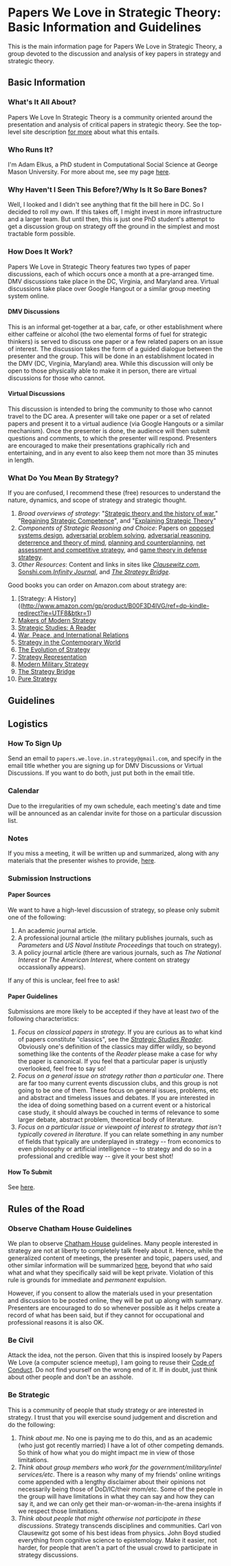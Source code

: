 # Papers We Love in Strategic Theory: Basic Information and Guidelines

This is the main information page for Papers We Love in Strategic Theory, a group devoted to the discussion and analysis of key papers in strategy and strategic theory. 

## Basic Information

### What's It All About? 

Papers We Love In Strategic Theory is a community oriented around the presentation and analysis of critical papers in strategic theory. See the top-level site description [for more](http://aelkus.github.io/papers-we-love-in-strategic-theory/) about what this entails. 

### Who Runs It? 

I'm Adam Elkus, a PhD student in Computational Social Science at George Mason University. For more about me, see my page [here](http://aelkus.github.io). 

### Why Haven't I Seen This Before?/Why Is It So Bare Bones? 

Well, I looked and I didn't see anything that fit the bill here in DC. So I decided to roll my own. If this takes off, I might invest in more infrastructure and a larger team. But until then, this is just one PhD student's attempt to get a discussion group on strategy off the ground in the simplest and most tractable form possible. 

### How Does It Work? 

Papers We Love in Strategic Theory features two types of paper discussions, each of which occurs once a month at a pre-arranged time. DMV discussions take place in the DC, Virginia, and Maryland area. Virtual discussions take place over Google Hangout or a similar group meeting system online. 

#### DMV Discussions

This is an informal get-together at a bar, cafe, or other establishment where either caffeine or alcohol (the two elemental forms of fuel for strategic thinkers) is served to discuss one paper or a few related papers on an issue of interest. The discussion takes the form of a guided dialogue between the presenter and the group. This will be done in an establishment located in the DMV (DC, Virginia, Maryland) area. While this discussion will only be open to those physically able to make it in person, there are virtual discussions for those who cannot. 

#### Virtual Discussions

This discussion is intended to bring the community to those who cannot travel to the DC area. A presenter will take one paper or a set of related papers and present it to a virtual audience (via Google Hangouts or a similar mechanism). Once the presenter is done, the audience will then submit questions and comments, to which the presenter will respond. Presenters are encouraged to make their presentations graphically rich and entertaining, and in any event to also keep them not more than 35 minutes in length. 

### What Do You Mean By Strategy? 

If you are confused, I recommend these (free) resources to understand the nature, dynamics, and scope of strategy and strategic thought. 

1. *Broad overviews of strategy*: "[Strategic theory and the history of war](http://www.clausewitz.com/readings/Moran-StrategicTheory.pdf)," "[Regaining Strategic Competence](http://www.isn.ethz.ch/Digital-Library/Publications/Detail/?id=162581&lng=en)", and "[Explaining Strategic Theory](https://www.infinityjournal.com/article/36/Explaining_Strategic_Theory/)"
2. *Components of Strategic Reasoning and Choice*: Papers on [opposed systems design](http://www.rand.org/about/history/wohlstetter/DL16001-1/DL16001-1.html), [adversarial problem solving](http://cogsci.uwaterloo.ca/Articles/adversarial.pdf), [adversarial reasoning](http://arxiv.org/abs/1512.07943), [deterrence and theory of mind](http://kryten.mm.rpi.edu/SB_NSG_SE_EM_JL_nuclear_mindreading_062313.pdf), [planning and counterplanning](http://repository.cmu.edu/cgi/viewcontent.cgi?article=3348&context=compsci), [net assessment and competitive strategy](http://www.comw.org/qdr/fulltext/06bracken.pdf), and [game theory in defense strategy](http://cowles.yale.edu/sites/default/files/files/pub/d08/d0829.pdf). 
3. *Other Resources*: Content and links in sites like [*Clausewitz.com*](http://www.clausewitz.com), [Sonshi.com](https://www.sonshi.com),*[Infinity Journal](https://www.infinityjournal.com)*, and *[The Strategy Bridge](http://www.thestrategybridge.com)*. 

Good books you can order on Amazon.com about strategy are: 

1. [Strategy: A History]((http://www.amazon.com/gp/product/B00F3D4IVG/ref=dp-kindle-redirect?ie=UTF8&btkr=1)
2. [Makers of Modern Strategy](http://www.amazon.com/Makers-Modern-Strategy-Machiavelli-Nuclear/dp/0691027641/ref=sr_1_1?ie=UTF8&qid=1453102166&sr=8-1&keywords=makers+of+modern+strategy)
3. [Strategic Studies: A Reader](http://www.amazon.com/Strategic-Studies-Reader-Thomas-Mahnken/dp/0415772222)
4. [War, Peace, and International Relations](http://www.amazon.com/War-Peace-International-Relations-introduction/dp/0415594871/ref=sr_1_1?ie=UTF8&qid=1453102228&sr=8-1&keywords=war+peace+international+relations)
5. [Strategy in the Contemporary World](http://www.amazon.com/Strategy-Contemporary-World-John-Baylis/dp/0199694788/ref=sr_1_1?ie=UTF8&qid=1453102264&sr=8-1&keywords=strategy+in+the+contemporary+world)
6. [The Evolution of Strategy](http://www.amazon.com/Evolution-Strategy-Thinking-Antiquity-Present/dp/052115524X/ref=sr_1_1?ie=UTF8&qid=1453102293&sr=8-1&keywords=heuser+strategy)
7. [Strategy Representation](http://www.amazon.com/Strategy-Representation-Analysis-Planning-Knowledge/dp/0415652022/ref=sr_1_1?ie=UTF8&qid=1453102318&sr=8-1&keywords=strategy+representation)
8. [Modern Military Strategy](http://www.amazon.com/Modern-Military-Strategy-An-Introduction/dp/0415777712/ref=pd_sim_14_6?ie=UTF8&dpID=41EO1SHhS6L&dpSrc=sims&preST=_AC_UL160_SR113%2C160_&refRID=1WESB3NNHDDZTET18FY0)
9. [The Strategy Bridge](http://www.amazon.com/Strategy-Bridge-Theory-Practice/dp/0199579660/ref=sr_1_1?ie=UTF8&qid=1453102445&sr=8-1&keywords=the+strategy+bridge)
10. [Pure Strategy](http://www.amazon.com/Pure-Strategy-Principle-Information-History/dp/0714684988/ref=sr_1_1?ie=UTF8&qid=1453102428&sr=8-1&keywords=pure+strategy)

## Guidelines 

## Logistics

### How To Sign Up 

Send an email to `papers.we.love.in.strategy@gmail.com`, and specify in the email title whether you are signing up for DMV Discussions or Virtual Discussions. If you want to do both, just put both in the email title. 

### Calendar 

Due to the irregularities of my own schedule, each meeting's date and time will be announced as an calendar invite for those on a particular discussion list. 

### Notes

If you miss a meeting, it will be written up and summarized, along with any materials that the presenter wishes to provide, [here](https://github.com/aelkus/papers-we-love-in-strategic-theory-presentations). 

### Submission Instructions

#### Paper Sources

We want to have a high-level discussion of strategy, so please only submit one of the following: 

1. An academic journal article. 
2. A professional journal article (the military publishes journals, such as *Parameters* and *US Naval Institute Proceedings* that touch on strategy). 
3. A policy journal article (there are various journals, such as *The National Interest* or *The American Interest*, where content on strategy occassionally appears). 

If any of this is unclear, feel free to ask!

#### Paper Guidelines

Submissions are more likely to be accepted if they have at least *two* of the following characteristics: 

1. *Focus on classical papers in strategy*. If you are curious as to what kind of papers constitute "classics", see the *[Strategic Studies Reader](http://www.amazon.com/Strategic-Studies-Reader-Thomas-Mahnken/dp/0415772222)*. Obviously one's definition of the classics may differ wildly, so beyond something like the contents of the *Reader* please make a case for why the paper is canonical. If you feel that a particular paper is unjustly overlooked, feel free to say so! 
2. *Focus on a general issue on strategy rather than a particular one*. There are far too many current events discussion clubs, and this group is not going to be one of them. These focus on general issues, problems, etc and abstract and timeless issues and debates. If you are interested in the idea of doing something based on a current event or a historical case study, it should always be couched in terms of relevance to some larger debate, abstract problem, theoretical body of literature.
3. *Focus on a particular issue or viewpoint of interest to strategy that isn't typically covered in literature*. If you can relate something in any number of fields that typically are underplayed in strategy -- from economics to even philosophy or artificial intelligence -- to strategy and do so in a professional and credible way -- give it your best shot! 

#### How To Submit

See [here](https://github.com/aelkus/papers-we-love-in-strategic-theory-membership/blob/master/how_to_submit.md). 

## Rules of the Road 

### Observe Chatham House Guidelines

We plan to observe [Chatham House](https://en.wikipedia.org/wiki/Chatham_House_Rule) guidelines. Many people interested in strategy are not at liberty to completely talk freely about it. Hence, while the generalized content of meetings, the presenter and topic, papers used, and other similar information will be summarized [here](https://github.com/aelkus/papers-we-love-in-strategic-theory-presentations), beyond that *who* said what and what they specifically said will be kept private. Violation of this rule is grounds for immediate and *permanent* expulsion. 

However, if you consent to allow the materials used in your presentation and discussion to be posted online, they will be put up along with summary. Presenters are encouraged to do so whenever possible as it helps create a record of what has been said, but if they cannot for occupational and professional reasons it is also OK. 

### Be Civil

Attack the idea, not the person. Given that this is inspired loosely by Papers We Love (a computer science meetup), I am going to reuse their [Code of Conduct](https://github.com/papers-we-love/papers-we-love/blob/master/CODE_OF_CONDUCT.md). Do not find yourself on the wrong end of it. If in doubt, just think about other people and don't be an asshole.

### Be Strategic

This is a community of people that study strategy or are interested in strategy. I trust that you will exercise sound judgement and discretion and do the following: 

1. *Think about me*. No one is paying me to do this, and as an academic (who just got recently married) I have a lot of other competing demands. So think of how what you do might impact me in view of those limitations.
2. *Think about group members who work for the government/military/intel services/etc*. There is a reason why many of my friends' online writings come appended with a lengthy disclaimer about their opinions not necessarily being those of DoD/IC/their mom/etc. Some of the people in the group will have limitations in what they can say and how they can say it, and we can only get their man-or-woman-in-the-arena insights if we respect those limitations. 
3. *Think about people that might otherwise not participate in these discussions*. Strategy transcends disciplines and communities. Carl von Clausewitz got some of his best ideas from physics. John Boyd studied everything from cognitive science to epistemology. Make it easier, not harder, for people that aren't a part of the usual crowd to participate in strategy discussions. 


